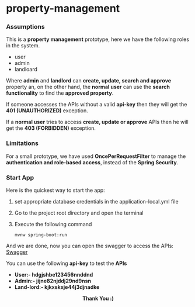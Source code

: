 # property-management

### Assumptions
This is a **property management** prototype, here we have the following roles in the system.
* user
* admin 
* landloard
 
Where **admin** and **landlord** can **create, update, search and approve** 
property an, on the other hand, the **normal user** can use the **search functionality** to find the **approved property**.

If someone accesses the APIs without a valid **api-key** then they will get the **401 (UNAUTHORIZED)** exception.

If a **normal user** tries to access **create, update or approve** APIs then he will get the **403 (FORBIDDEN)** exception.

### Limitations
For a small prototype, we have used **OncePerRequestFilter** to manage the **authentication and role-based access**, instead of the **Spring Security**.

### Start App
Here is the quickest way to start the app:
1. set appropriate database credentials in the application-local.yml file
2. Go to the project root directory and open the terminal
3. Execute the following command

       mvnw spring-boot:run
      
And we are done, now you can open the swagger to access the APIs: 
[Swagger](http://localhost:8081/swagger-ui.html#/)

You can use the following **api-key** to test the **APIs**
* **User:- hdgjshbe123456nnddnd**
* **Admin:- jijne82njddj29nd9nsn**
* **Land-lord:- kjkxskxje44j3djnadke**

<p align="center">
  <b>Thank You :)</b>
</p>
